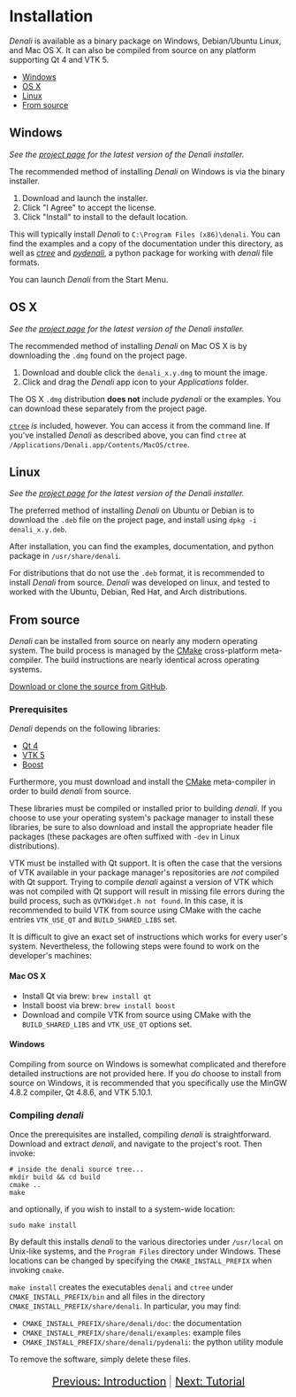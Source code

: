 # Installation

*Denali* is available as a binary package on Windows, Debian/Ubuntu Linux, and
Mac OS X. It can also be compiled from source on any platform supporting Qt 4
and VTK 5.

- [Windows](#windows)
- [OS X](#os-x)
- [Linux](#linux)
- [From source](#from-source)

## Windows
*See the [project page](http://denali.cse.ohio-state.edu) for the latest version
of the Denali installer.*

The recommended method of installing *Denali* on Windows is via the binary
installer. 

1. Download and launch the installer.
2. Click "I Agree" to accept the license.
3. Click "Install" to install to the default location.

This will typically install *Denali* to `C:\Program Files (x86)\denali`. You can
find the examples and a copy of the documentation under this directory, as well
as [*ctree*](./ctree.html) and [*pydenali*](../pydoc/_build/html/index.html), a
python package for working with *denali* file formats.

You can launch *Denali* from the Start Menu.

## OS X
*See the [project page](http://denali.cse.ohio-state.edu) for the latest version
of the Denali installer.*

The recommended method of installing *Denali* on Mac OS X is by downloading the
`.dmg` found on the project page.

1. Download and double click the `denali_x.y.dmg` to mount the image.
2. Click and drag the *Denali* app icon to your *Applications* folder.

The OS X `.dmg` distribution **does not** include *pydenali* or the examples.
You can download these separately from the project page.

[`ctree`](./ctree.html) *is* included, however. You can access it from the
command line. If you've installed *Denali* as described above, you can find
`ctree` at `/Applications/Denali.app/Contents/MacOS/ctree`.

## Linux
*See the [project page](http://denali.cse.ohio-state.edu) for the latest version
of the Denali installer.*

The preferred method of installing *Denali* on Ubuntu or Debian is to download
the `.deb` file on the project page, and install using `dpkg -i denali_x.y.deb`.

After installation, you can find the examples, documentation, and python package
in `/usr/share/denali`.

For distributions that do not use the `.deb` format, it is recommended to
install *Denali* from source. *Denali* was developed on linux, and tested to
worked with the Ubuntu, Debian, Red Hat, and Arch distributions.

## From source

*Denali* can be installed from source on nearly any modern operating system.
The build process is managed by the [CMake](http://www.cmake.org/)
cross-platform meta-compiler. The build instructions are nearly identical
across operating systems.

[Download or clone the source from GitHub](https://github.com/eldridgejm/denali).

### Prerequisites

*Denali* depends on the following libraries:

- [Qt 4](http://qt-project.org/)
- [VTK 5](http://www.vtk.org/)
- [Boost](http://www.boost.org/)

Furthermore, you must download and install the [CMake](http://www.cmake.org/)
meta-compiler in order to build *denali* from source.

These libraries must be compiled or installed prior to building *denali*. If you
choose to use your operating system's package manager to install these libraries,
be sure to also download and install the appropriate header file packages
(these packages are often suffixed with `-dev` in Linux distributions).

VTK must be installed with Qt support. It is often the case that the versions
of VTK available in your package manager's repositories are *not* compiled with
Qt support. Trying to compile *denali* against a version of VTK which was not
compiled with Qt support will result in missing file errors during the build
process, such as `QVTKWidget.h not found`.  In this case, it is recommended to
build VTK from source using CMake with the cache entries `VTK_USE_QT` and
`BUILD_SHARED_LIBS` set.

It is difficult to give an exact set of instructions which works for every
user's system.  Nevertheless, the following steps were found to work on the
developer's machines:

#### Mac OS X

- Install Qt via brew: `brew install qt`
- Install boost via brew: `brew install boost`
- Download and compile VTK from source using CMake with the `BUILD_SHARED_LIBS` and
  `VTK_USE_QT` options set.

#### Windows

Compiling from source on Windows is somewhat complicated and therefore detailed instructions
are not provided here. If you *do* choose to install from source on Windows, it is recommended
that you specifically use the MinGW 4.8.2 compiler, Qt 4.8.6, and VTK 5.10.1.

### Compiling *denali*

Once the prerequisites are installed, compiling *denali* is straightforward. Download
and extract *denali*, and navigate to the project's root. Then invoke:

    # inside the denali source tree...
    mkdir build && cd build
    cmake ..
    make

and optionally, if you wish to install to a system-wide location:

    sudo make install

By default this installs *denali* to the various directories under `/usr/local` on Unix-like
systems, and the `Program Files` directory under Windows. These locations can be changed by specifying
the `CMAKE_INSTALL_PREFIX` when invoking `cmake`.

`make install` creates the executables `denali` and `ctree` under
`CMAKE_INSTALL_PREFIX/bin` and all files in the directory
`CMAKE_INSTALL_PREFIX/share/denali`. In particular, you may find:

- `CMAKE_INSTALL_PREFIX/share/denali/doc`: the documentation
- `CMAKE_INSTALL_PREFIX/share/denali/examples`: example files
- `CMAKE_INSTALL_PREFIX/share/denali/pydenali`: the python utility module

To remove the software, 
simply delete these files.

<div style="text-align: center; margin-top: 20px">
<a href="./intro.html" style="font-size: 20px">Previous: Introduction</a>
<span style="font-size: 20px; opacity: .5"> | </span>
<a href="./tutorial.html" style="font-size: 20px">Next: Tutorial</a>
</div>
